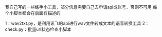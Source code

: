 我自己写的一些练手小工具，部分信息需要自己去申请api或账号，否则不可用
每个小脚本都会在后面有描述的


1：wav2txt.py，是利用讯飞的api进行wav文件转成文本的语音转换工具
2：check.py：批量url状态检查小脚本
